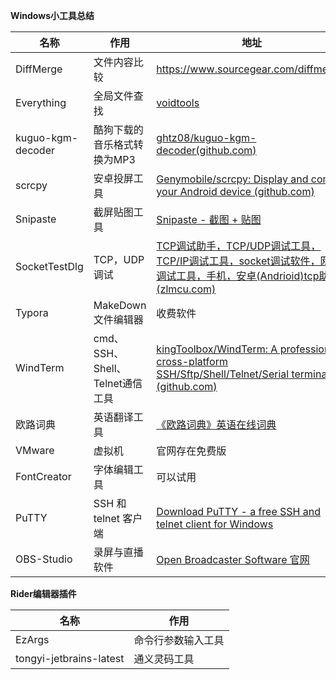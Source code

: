 **Windows小工具总结**

| 名称              | 作用                            | 地址                                                         |
| ----------------- | ------------------------------- | ------------------------------------------------------------ |
| DiffMerge         | 文件内容比较                    | https://www.sourcegear.com/diffmerge/                        |
| Everything        | 全局文件查找                    | [voidtools](https://www.voidtools.com/zh-cn/)                |
| kuguo-kgm-decoder | 酷狗下载的音乐格式转换为MP3     | [ghtz08/kuguo-kgm-decoder(github.com)](https://github.com/ghtz08/kuguo-kgm-decoder) |
| scrcpy            | 安卓投屏工具                    | [Genymobile/scrcpy: Display and control your Android device (github.com)](https://github.com/Genymobile/scrcpy) |
| Snipaste          | 截屏贴图工具                    | [Snipaste - 截图 + 贴图](https://zh.snipaste.com/)           |
| SocketTestDlg     | TCP，UDP调试                    | [TCP调试助手，TCP/UDP调试工具，TCP/IP调试工具，socket调试软件，网络调试工具，手机，安卓(Andrioid)tcp助手 (zlmcu.com)](http://www.zlmcu.com/document/tcp_debug_tools.html) |
| Typora            | MakeDown文件编辑器              | 收费软件                                                     |
| WindTerm          | cmd、SSH、Shell、Telnet通信工具 | [kingToolbox/WindTerm: A professional cross-platform SSH/Sftp/Shell/Telnet/Serial terminal. (github.com)](https://github.com/kingToolbox/WindTerm) |
| 欧路词典          | 英语翻译工具                    | [《欧路词典》英语在线词典](https://dict.eudic.net/)          |
| VMware            | 虚拟机                          | 官网存在免费版                                               |
| FontCreator       | 字体编辑工具                    | 可以试用                                                     |
| PuTTY             | SSH 和 telnet 客户端            | [Download PuTTY - a free SSH and telnet client for Windows](https://www.putty.org/?hl=zh-cn) |
| OBS-Studio        | 录屏与直播软件                  | [Open Broadcaster Software 官网](https://obsproject.com/)    |

**Rider编辑器插件**

| 名称                    | 作用               |
| ----------------------- | ------------------ |
| EzArgs                  | 命令行参数输入工具 |
| tongyi-jetbrains-latest | 通义灵码工具       |

